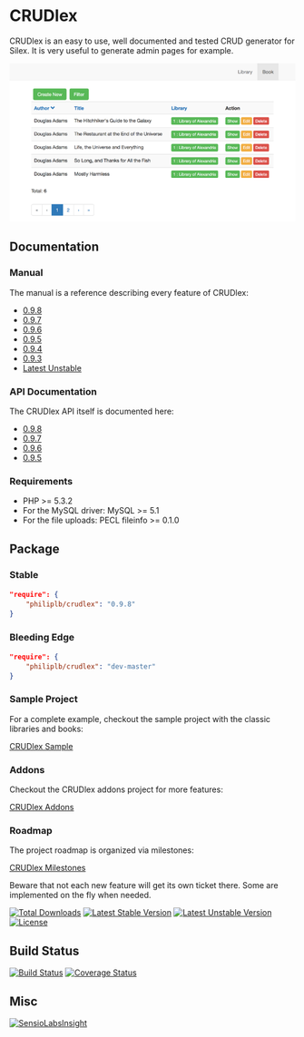 CRUDlex
=======

CRUDlex is an easy to use, well documented and tested CRUD generator for Silex. It is very useful to generate admin pages for example.

![List View of CRUDlex](docs/images/01_List.png)

## Documentation

### Manual

The manual is a reference describing every feature of CRUDlex:

* [0.9.8](https://github.com/philiplb/CRUDlex/blob/0.9.8/docs/0_manual.md)
* [0.9.7](https://github.com/philiplb/CRUDlex/blob/0.9.7/docs/0_manual.md)
* [0.9.6](https://github.com/philiplb/CRUDlex/blob/0.9.6/docs/0_manual.md)
* [0.9.5](https://github.com/philiplb/CRUDlex/blob/0.9.5/docs/0_manual.md)
* [0.9.4](https://github.com/philiplb/CRUDlex/blob/0.9.4/docs/0_manual.md)
* [0.9.3](https://github.com/philiplb/CRUDlex/blob/0.9.3/docs/0_manual.md)
* [Latest Unstable](docs/0_manual.md)

### API Documentation

The CRUDlex API itself is documented here:

* [0.9.8](http://philiplb.github.io/CRUDlex/docs/api/0.9.8/)
* [0.9.7](http://philiplb.github.io/CRUDlex/docs/api/0.9.7/)
* [0.9.6](http://philiplb.github.io/CRUDlex/docs/api/0.9.6/)
* [0.9.5](http://philiplb.github.io/CRUDlex/docs/api/0.9.5/)

### Requirements

* PHP >= 5.3.2
* For the MySQL driver: MySQL >= 5.1
* For the file uploads: PECL fileinfo >= 0.1.0

## Package

### Stable

```json
"require": {
    "philiplb/crudlex": "0.9.8"
}
```

### Bleeding Edge

```json
"require": {
    "philiplb/crudlex": "dev-master"
}
```

### Sample Project

For a complete example, checkout the sample project with the classic libraries
and books:

[CRUDlex Sample](https://github.com/philiplb/CRUDlexSample)

### Addons

Checkout the CRUDlex addons project for more features:

[CRUDlex Addons](https://github.com/philiplb/CRUDlexAddons)

### Roadmap

The project roadmap is organized via milestones:

[CRUDlex Milestones](https://github.com/philiplb/CRUDlex/milestones)

Beware that not each new feature will get its own ticket there. Some are
implemented on the fly when needed.

[![Total Downloads](https://poser.pugx.org/philiplb/crudlex/downloads.svg)](https://packagist.org/packages/philiplb/crudlex)
[![Latest Stable Version](https://poser.pugx.org/philiplb/crudlex/v/stable.svg)](https://packagist.org/packages/philiplb/crudlex)
[![Latest Unstable Version](https://poser.pugx.org/philiplb/crudlex/v/unstable.svg)](https://packagist.org/packages/philiplb/crudlex) [![License](https://poser.pugx.org/philiplb/crudlex/license.svg)](https://packagist.org/packages/philiplb/crudlex)

## Build Status

[![Build Status](https://travis-ci.org/philiplb/CRUDlex.svg?branch=master)](https://travis-ci.org/philiplb/CRUDlex)
[![Coverage Status](https://coveralls.io/repos/philiplb/CRUDlex/badge.png?branch=master)](https://coveralls.io/r/philiplb/CRUDlex?branch=master)

## Misc

[![SensioLabsInsight](https://insight.sensiolabs.com/projects/97dc69bd-12df-430e-ad5b-c9335ff401fa/mini.png)](https://insight.sensiolabs.com/projects/97dc69bd-12df-430e-ad5b-c9335ff401fa)

